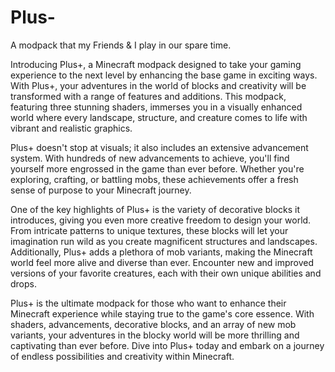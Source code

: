 # Plus-
A modpack that my Friends &amp; I play in our spare time.

Introducing Plus+, a Minecraft modpack designed to take your gaming experience to the next level by enhancing the base game in exciting ways. With Plus+, your adventures in the world of blocks and creativity will be transformed with a range of features and additions. This modpack, featuring three stunning shaders, immerses you in a visually enhanced world where every landscape, structure, and creature comes to life with vibrant and realistic graphics.

Plus+ doesn't stop at visuals; it also includes an extensive advancement system. With hundreds of new advancements to achieve, you'll find yourself more engrossed in the game than ever before. Whether you're exploring, crafting, or battling mobs, these achievements offer a fresh sense of purpose to your Minecraft journey.

One of the key highlights of Plus+ is the variety of decorative blocks it introduces, giving you even more creative freedom to design your world. From intricate patterns to unique textures, these blocks will let your imagination run wild as you create magnificent structures and landscapes. Additionally, Plus+ adds a plethora of mob variants, making the Minecraft world feel more alive and diverse than ever. Encounter new and improved versions of your favorite creatures, each with their own unique abilities and drops.

Plus+ is the ultimate modpack for those who want to enhance their Minecraft experience while staying true to the game's core essence. With shaders, advancements, decorative blocks, and an array of new mob variants, your adventures in the blocky world will be more thrilling and captivating than ever before. Dive into Plus+ today and embark on a journey of endless possibilities and creativity within Minecraft.
